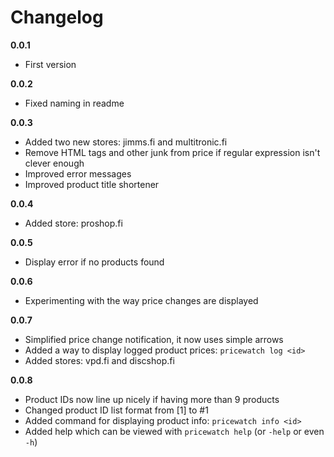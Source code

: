 # Changelog

**0.0.1**

- First version

**0.0.2**

- Fixed naming in readme

**0.0.3**

- Added two new stores: jimms.fi and multitronic.fi
- Remove HTML tags and other junk from price if regular expression isn't clever enough
- Improved error messages
- Improved product title shortener

**0.0.4**

- Added store: proshop.fi

**0.0.5**

- Display error if no products found

**0.0.6**

- Experimenting with the way price changes are displayed

**0.0.7**

- Simplified price change notification, it now uses simple arrows
- Added a way to display logged product prices: ```pricewatch log <id>```
- Added stores: vpd.fi and discshop.fi

**0.0.8**

- Product IDs now line up nicely if having more than 9 products
- Changed product ID list format from [1] to #1
- Added command for displaying product info: ```pricewatch info <id>```
- Added help which can be viewed with ```pricewatch help``` (or ```-help``` or even ```-h```)